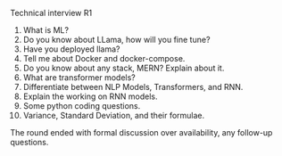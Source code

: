 Technical interview R1
1. What is ML?
2. Do you know about LLama, how will you fine tune?
3. Have you deployed llama?
4. Tell me about Docker and docker-compose.
5. Do you know about any stack, MERN? Explain about it.
6. What are transformer models?
7. Differentiate between NLP Models, Transformers, and RNN.
8. Explain the working on RNN models.
9. Some python coding questions.
10. Variance, Standard Deviation, and their formulae.

The round ended with formal discussion over availability, any follow-up questions. 